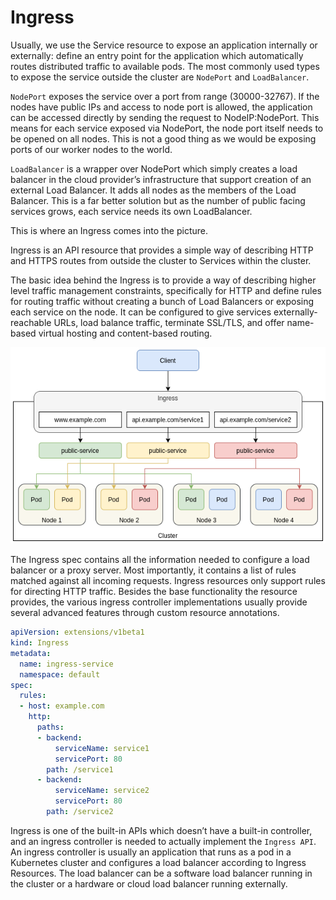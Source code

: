 # Ingress

Usually, we use the Service resource to expose an application internally or externally: define an entry point for the application which automatically routes distributed traffic to available pods. The most commonly used types to expose the service outside the cluster are `NodePort` and `LoadBalancer`.

`NodePort` exposes the service over a port from range (30000-32767).  If the nodes have public IPs and access to node port is allowed, the application can be accessed directly by sending the request to NodeIP:NodePort. This means for each service exposed via NodePort, the node port itself needs to be opened on all nodes. This is not a good thing as we would be exposing ports of our worker nodes to the world.

`LoadBalancer` is a wrapper over NodePort which simply creates a load balancer in the cloud provider’s infrastructure that support creation of an external Load Balancer. It adds all nodes as the members of the Load Balancer. This is a far better solution but as the number of public facing services grows, each service needs its own LoadBalancer. 

This is where an Ingress comes into the picture. 

Ingress is an API resource that provides a simple way of describing HTTP and HTTPS routes from outside the cluster to Services within the cluster.

The basic idea behind the Ingress is to provide a way of describing higher level traffic management constraints, specifically for HTTP and define rules for routing traffic without creating a bunch of Load Balancers or exposing each service on the node. It can be configured to give services externally-reachable URLs, load balance traffic, terminate SSL/TLS, and offer name-based virtual hosting and content-based routing.

![Ingress](../images/ingress.png)

The Ingress spec contains all the information needed to configure a load balancer or a proxy server. Most importantly, it contains a list of rules matched against all incoming requests. Ingress resources only support rules for directing HTTP traffic.  Besides the base functionality the resource provides, the various ingress controller implementations usually provide several advanced features through custom resource annotations.

```yaml
apiVersion: extensions/v1beta1
kind: Ingress
metadata:
  name: ingress-service
  namespace: default
spec:
  rules:
  - host: example.com
    http:
      paths:
      - backend:
          serviceName: service1
          servicePort: 80
        path: /service1
      - backend:
          serviceName: service2
          servicePort: 80
        path: /service2

```

Ingress is one of the built-in APIs which doesn’t have a built-in controller, and an ingress controller is needed to actually implement the `Ingress API`. An ingress controller is usually an application that runs as a pod in a Kubernetes cluster and configures a load balancer according to Ingress Resources. The load balancer can be a software load balancer running in the cluster or a hardware or cloud load balancer running externally.



